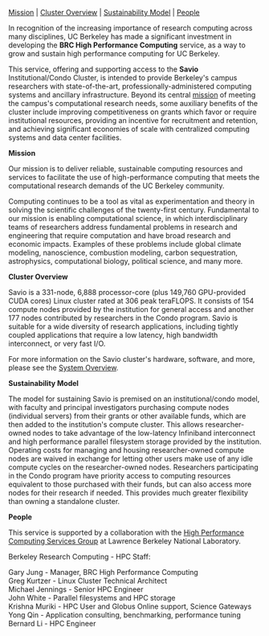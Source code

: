 [Mission](#Mission) | [Cluster Overview](#Cluster_Overview) | [Sustainability Model](#Sustainability_Model) | [People](#People)

In recognition of the increasing importance of research computing across many disciplines, UC Berkeley has made a significant investment in developing the **BRC High Performance Computing** service, as a way to grow and sustain high performance computing for UC Berkeley.

This service, offering and supporting access to the **Savio** Institutional/Condo Cluster, is intended to provide Berkeley's campus researchers with state-of-the-art, professionally-administered computing systems and ancillary infrastructure. Beyond its central [mission](#Mission) of meeting the campus's computational research needs, some auxiliary benefits of the cluster include improving competitiveness on grants which favor or require institutional resources, providing an incentive for recruitment and retention, and achieving significant economies of scale with centralized computing systems and data center facilities.

[]()

**Mission**

Our mission is to deliver reliable, sustainable computing resources and services to facilitate the use of high-performance computing that meets the computational research demands of the UC Berkeley community.

Computing continues to be a tool as vital as experimentation and theory in solving the scientific challenges of the twenty-first century. Fundamental to our mission is enabling computational science, in which interdisciplinary teams of researchers address fundamental problems in research and engineering that require computation and have broad research and economic impacts. Examples of these problems include global climate modeling, nanoscience, combustion modeling, carbon sequestration, astrophysics, computational biology, political science, and many more.

[]()**Cluster Overview**

Savio is a 331-node, 6,888 processor-core (plus 149,760 GPU-provided CUDA cores) Linux cluster rated at 306 peak teraFLOPS. It consists of 154 compute nodes provided by the institution for general access and another 177 nodes contributed by researchers in the Condo program. Savio is suitable for a wide diversity of research applications, including tightly coupled applications that require a low latency, high bandwidth interconnect, or very fast I/O.

For more information on the Savio cluster's hardware, software, and more, please see the [System Overview](http://research-it.berkeley.edu/services/high-performance-computing/system-overview).

[]()

**Sustainability Model**

The model for sustaining Savio is premised on an institutional/condo model, with faculty and principal investigators purchasing compute nodes (individual servers) from their grants or other available funds, which are then added to the institution's compute cluster. This allows researcher-owned nodes to take advantage of the low-latency Infiniband interconnect and high performance parallel filesystem storage provided by the institution. Operating costs for managing and housing researcher-owned compute nodes are waived in exchange for letting other users make use of any idle compute cycles on the researcher-owned nodes. Researchers participating in the Condo program have priority access to computing resources equivalent to those purchased with their funds, but can also access more nodes for their research if needed. This provides much greater flexibility than owning a standalone cluster.

[]()

**People**

This service is supported by a collaboration with the [High Performance Computing Services Group](http://scs.lbl.gov) at Lawrence Berkeley National Laboratory.  
  
Berkeley Research Computing - HPC Staff:

Gary Jung - Manager, BRC High Performance Computing  
Greg Kurtzer - Linux Cluster Technical Architect  
Michael Jennings - Senior HPC Engineer  
John White - Parallel filesystems and HPC storage  
Krishna Muriki - HPC User and Globus Online support, Science Gateways  
Yong Qin - Application consulting, benchmarking, performance tuning  
Bernard Li - HPC Engineer
